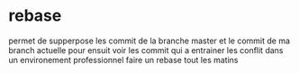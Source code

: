 # rebase 
permet de supperpose les commit de la branche master et le commit de ma branch actuelle pour ensuit voir les commit qui a 
entrainer les conflit
dans un environement professionnel faire un rebase tout les matins